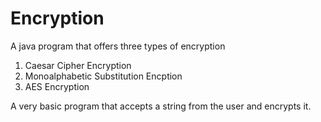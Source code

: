 # Encryption

A java program that offers three types of encryption

1. Caesar Cipher Encryption
2. Monoalphabetic Substitution Encption
3. AES Encryption

A very basic program that accepts a string from the user and encrypts it.
